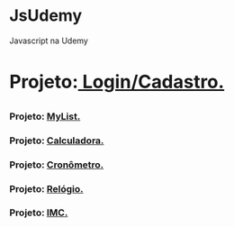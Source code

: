 # JsUdemy
 Javascript na Udemy

<h3 style="font-size: 32px;">Projeto:<a href="https://sylu4n.github.io/JsUdemy/exercicios/Login%20e%20Cadastro/" target="_blank"> Login/Cadastro.</a></h3>

<h3>Projeto: <a href="https://sylu4n.github.io/JsUdemy/exercicios/Lista/index.html">MyList.</a></h3>

<h3>Projeto: <a href="https://sylu4n.github.io/JsUdemy/exercicios/Calculadora/index.html">Calculadora.</a></h3>

<h3>Projeto: <a href="https://sylu4n.github.io/JsUdemy/exercicios/Cronometro/index.html">Cronômetro.</a></h3>

<h3>Projeto: <a href="https://sylu4n.github.io/JsUdemy/exercicios/Relogio/index.html">Relógio.</a></h3>

<h3>Projeto: <a href="https://sylu4n.github.io/JsUdemy/exercicios/IMC/index.html">IMC.</a></h3>

